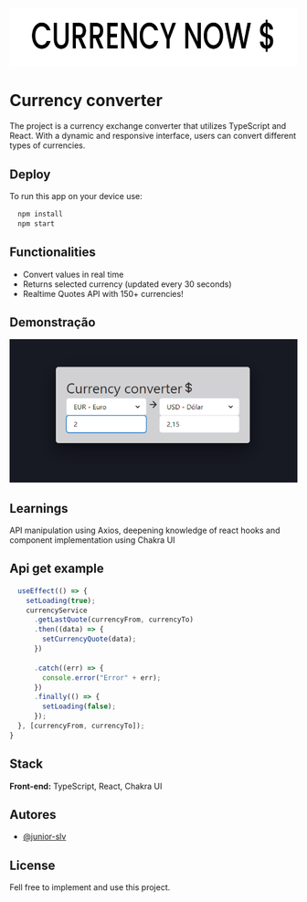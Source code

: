 
![Logo](https://raw.githubusercontent.com/junior-slv/currency-now/master/src/assets/img.png)


# Currency converter

The project is a currency exchange converter that utilizes TypeScript and React. With a dynamic and responsive interface, users can convert different types of currencies.

## Deploy

To run this app on your device use:

```bash
  npm install
  npm start
```


## Functionalities

- Convert values ​​in real time
- Returns selected currency (updated every 30 seconds)
- Realtime Quotes API with 150+ currencies!



## Demonstração

![Demo](https://raw.githubusercontent.com/junior-slv/currency-now/master/src/assets/image.png)


## Learnings

API manipulation using Axios, deepening knowledge of react hooks and component implementation using Chakra UI


## Api get example

```javascript
  useEffect(() => {
    setLoading(true);
    currencyService
      .getLastQuote(currencyFrom, currencyTo)
      .then((data) => {
        setCurrencyQuote(data);
      })

      .catch((err) => {
        console.error("Error" + err);
      })
      .finally(() => {
        setLoading(false);
      });
  }, [currencyFrom, currencyTo]);
}
```


## Stack

**Front-end:** TypeScript, React, Chakra UI



## Autores

- [@junior-slv](https://www.github.com/junior-slv)


## License

Fell free to implement and use this project.

